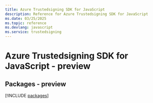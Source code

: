 ```yaml
---
title: Azure Trustedsigning SDK for JavaScript
description: Reference for Azure Trustedsigning SDK for JavaScript
ms.date: 03/25/2025
ms.topic: reference
ms.devlang: javascript
ms.service: trustedsigning
---
```

# Azure Trustedsigning SDK for JavaScript - preview
## Packages - preview
[!INCLUDE [packages](trustedsigning-index.md)]